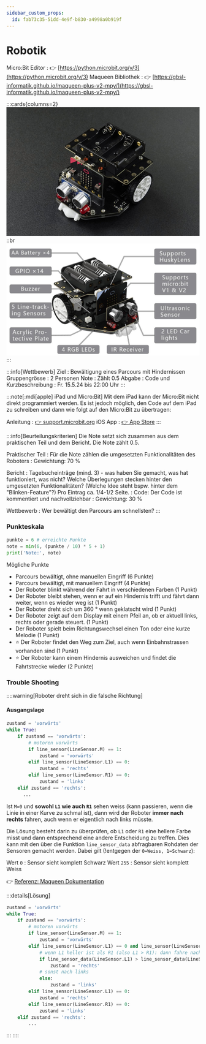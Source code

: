 ```yaml
---
sidebar_custom_props:
  id: fab73c35-51dd-4e9f-b830-a4998a0b919f
---
```

# Robotik

Micro\:Bit Editor
: 👉 [https://python.microbit.org/v/3](https://python.microbit.org/v/3)
Maqueen Bibliothek
: 👉 [https://gbsl-informatik.github.io/maqueen-plus-v2-mpy/](https://gbsl-informatik.github.io/maqueen-plus-v2-mpy/)

:::cards{columns=2}
![Maqueen Plus V2](./images/maqueen-plus-v2.jpg)
::br
![Verfügbare Sensoren](./images/maqueen-specs.jpg)
:::

:::info[Wettbewerb]
Ziel
: Bewältigung eines Parcours mit Hindernissen
Gruppengrösse
: 2 Personen
Note
: Zählt 0.5
Abgabe
: Code und Kurzbeschreibung
: Fr. 15.5.24 bis 22:00 Uhr
:::

:::note[:mdi[apple] iPad und Micro\:Bit]
Mit dem iPad kann der Micro\:Bit nicht direkt programmiert werden. Es ist jedoch möglich, den Code auf dem iPad zu schreiben und dann wie folgt auf den Micro\:Bit zu übertragen:

Anleitung
: [👉 support.microbit.org](https://support.microbit.org/support/solutions/articles/19000139629-python-editor-using-the-micro-bit-ios-app-to-flash-the-micro-bit-with-an-ipad)
iOS App
: [👉 App Store](https://apps.apple.com/gb/app/micro-bit/id1092687276)
:::

:::info[Beurteilungskriterien]
Die Note setzt sich zusammen aus dem praktischen Teil und dem Bericht. Die Note zählt 0.5.

Praktischer Teil
: Für die Note zählen die umgesetzten Funktionalitäten des Roboters
: Gewichtung: 70 %

Bericht
: Tagebucheinträge (mind. 3) - was haben Sie gemacht, was hat funktioniert, was nicht? Welche Überlegungen stecken hinter den umgesetzten Funktionalitäten? (Welche Idee steht bspw. hinter dem "Blinken-Feature"?) Pro Eintrag ca. 1/4-1/2 Seite.
: Code: Der Code ist kommentiert und nachvollziehbar
: Gewichtung: 30 %

Wettbewerb
: Wer bewältigt den Parcours am schnellsten?
:::

### Punkteskala

```py live_py slim
punkte = 6 # erreichte Punkte
note = min(6, (punkte / 10) * 5 + 1)
print('Note:', note)
```

Mögliche Punkte
- Parcours bewältigt, ohne manuellen Eingriff (6 Punkte)
- Parcours bewältigt, mit manuellem Eingriff (4 Punkte)
- Der Roboter blinkt während der Fahrt in verschiedenen Farben (1 Punkt)
- Der Roboter bleibt stehen, wenn er auf ein Hindernis trifft und fährt dann weiter, wenn es wieder weg ist (1 Punkt)
- Der Roboter dreht sich um 360 ° wenn geklatscht wird (1 Punkt)
- Der Roboter zeigt auf dem Display mit einem Pfeil an, ob er aktuell links, rechts oder gerade steuert. (1 Punkt)
- Der Roboter spielt beim Richtungswechsel einen Ton oder eine kurze Melodie (1 Punkt)
- ⭐ Der Roboter findet den Weg zum Ziel, auch wenn Einbahnstrassen vorhanden sind (1 Punkt)
- ⭐ Der Roboter kann einem Hindernis ausweichen und findet die Fahrtstrecke wieder (2 Punkte)


### Trouble Shooting

::::warning[Roboter dreht sich in die falsche Richtung]

#### Ausgangslage

```py
zustand = 'vorwärts'
while True:
    if zustand == 'vorwärts':
        # motoren vorwärts
        if line_sensor(LineSensor.M) == 1:
            zustand = 'vorwärts'
        elif line_sensor(LineSensor.L1) == 0:
            zustand = 'rechts'
        elif line_sensor(LineSensor.R1) == 0:
            zustand = 'links'
    elif zustand == 'rechts':
      ...
```

Ist `M=0` und **sowohl `L1` wie auch `R1`** sehen weiss (kann passieren, wenn die Linie in einer Kurve zu schmal ist), dann wird der Roboter **immer nach rechts** fahren, auch wenn er eigentlich nach links müsste.

Die Lösung besteht darin zu überprüfen, ob `L1` oder `R1` eine hellere Farbe misst und dann entsprechend eine andere Entscheidung zu treffen. Dies kann mit den über die Funktion `line_sensor_data` abfragbaren Rohdaten der Sensoren gemacht werden. Dabei gilt (!entgegen der `0=Weiss, 1=Schwarz`):

Wert `0`
: Sensor sieht komplett Schwarz
Wert `255`
: Sensor sieht komplett Weiss

👉 [Referenz: Maqueen Dokumentation](https://gbsl-informatik.github.io/maqueen-plus-v2-mpy/docs/api/line-tracking#line_sensor_datasensor)

:::details[Lösung]

```py {7-13}
zustand = 'vorwärts'
while True:
    if zustand == 'vorwärts':
        # motoren vorwärts
        if line_sensor(LineSensor.M) == 1:
            zustand = 'vorwärts'
        elif line_sensor(LineSensor.L1) == 0 and line_sensor(LineSensor.R1) == 0:
            # wenn L1 heller ist als R1 (also L1 > R1): dann fahre nach rechts
            if line_sensor_data(LineSensor.L1) > line_sensor_data(LineSensor.R1):
                zustand = 'rechts'
            # sonst nach links
            else:
                zustand = 'links'
        elif line_sensor(LineSensor.L1) == 0:
            zustand = 'rechts'
        elif line_sensor(LineSensor.R1) == 0:
            zustand = 'links'
    elif zustand == 'rechts':
        ...
```
:::
::::
